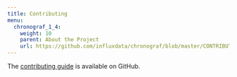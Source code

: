 ```yaml
---
title: Contributing
menu:
  chronograf_1_4:
    weight: 10
    parent: About the Project
    url: https://github.com/influxdata/chronograf/blob/master/CONTRIBUTING.md
---
```


The [contributing guide](https://github.com/influxdata/chronograf/blob/master/CONTRIBUTING.md) is available on GitHub.
